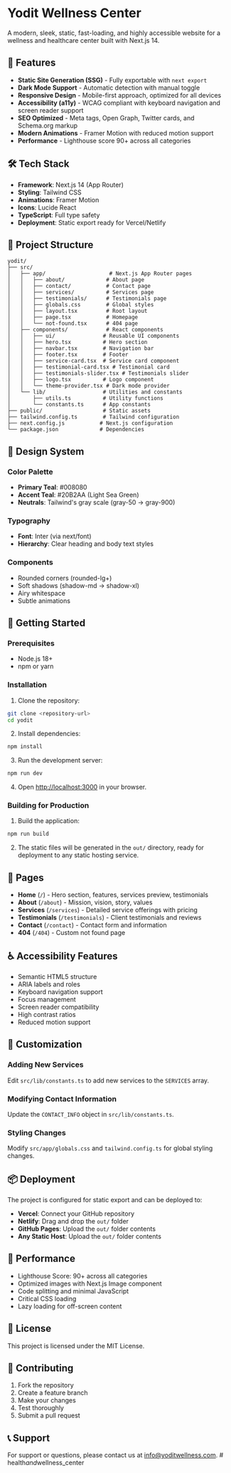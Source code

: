 # Yodit Wellness Center

A modern, sleek, static, fast-loading, and highly accessible website for a wellness and healthcare center built with Next.js 14.

## 🚀 Features

- **Static Site Generation (SSG)** - Fully exportable with `next export`
- **Dark Mode Support** - Automatic detection with manual toggle
- **Responsive Design** - Mobile-first approach, optimized for all devices
- **Accessibility (a11y)** - WCAG compliant with keyboard navigation and screen reader support
- **SEO Optimized** - Meta tags, Open Graph, Twitter cards, and Schema.org markup
- **Modern Animations** - Framer Motion with reduced motion support
- **Performance** - Lighthouse score 90+ across all categories

## 🛠️ Tech Stack

- **Framework**: Next.js 14 (App Router)
- **Styling**: Tailwind CSS
- **Animations**: Framer Motion
- **Icons**: Lucide React
- **TypeScript**: Full type safety
- **Deployment**: Static export ready for Vercel/Netlify

## 📁 Project Structure

```
yodit/
├── src/
│   ├── app/                    # Next.js App Router pages
│   │   ├── about/             # About page
│   │   ├── contact/           # Contact page
│   │   ├── services/          # Services page
│   │   ├── testimonials/      # Testimonials page
│   │   ├── globals.css        # Global styles
│   │   ├── layout.tsx         # Root layout
│   │   ├── page.tsx           # Homepage
│   │   └── not-found.tsx      # 404 page
│   ├── components/            # React components
│   │   ├── ui/               # Reusable UI components
│   │   ├── hero.tsx          # Hero section
│   │   ├── navbar.tsx        # Navigation bar
│   │   ├── footer.tsx        # Footer
│   │   ├── service-card.tsx  # Service card component
│   │   ├── testimonial-card.tsx # Testimonial card
│   │   ├── testimonials-slider.tsx # Testimonials slider
│   │   ├── logo.tsx          # Logo component
│   │   └── theme-provider.tsx # Dark mode provider
│   └── lib/                  # Utilities and constants
│       ├── utils.ts          # Utility functions
│       └── constants.ts      # App constants
├── public/                   # Static assets
├── tailwind.config.ts        # Tailwind configuration
├── next.config.js           # Next.js configuration
└── package.json             # Dependencies
```

## 🎨 Design System

### Color Palette
- **Primary Teal**: #008080
- **Accent Teal**: #20B2AA (Light Sea Green)
- **Neutrals**: Tailwind's gray scale (gray-50 → gray-900)

### Typography
- **Font**: Inter (via next/font)
- **Hierarchy**: Clear heading and body text styles

### Components
- Rounded corners (rounded-lg+)
- Soft shadows (shadow-md → shadow-xl)
- Airy whitespace
- Subtle animations

## 🚀 Getting Started

### Prerequisites
- Node.js 18+ 
- npm or yarn

### Installation

1. Clone the repository:
```bash
git clone <repository-url>
cd yodit
```

2. Install dependencies:
```bash
npm install
```

3. Run the development server:
```bash
npm run dev
```

4. Open [http://localhost:3000](http://localhost:3000) in your browser.

### Building for Production

1. Build the application:
```bash
npm run build
```

2. The static files will be generated in the `out/` directory, ready for deployment to any static hosting service.

## 📱 Pages

- **Home** (`/`) - Hero section, features, services preview, testimonials
- **About** (`/about`) - Mission, vision, story, values
- **Services** (`/services`) - Detailed service offerings with pricing
- **Testimonials** (`/testimonials`) - Client testimonials and reviews
- **Contact** (`/contact`) - Contact form and information
- **404** (`/404`) - Custom not found page

## ♿ Accessibility Features

- Semantic HTML5 structure
- ARIA labels and roles
- Keyboard navigation support
- Focus management
- Screen reader compatibility
- High contrast ratios
- Reduced motion support

## 🔧 Customization

### Adding New Services
Edit `src/lib/constants.ts` to add new services to the `SERVICES` array.

### Modifying Contact Information
Update the `CONTACT_INFO` object in `src/lib/constants.ts`.

### Styling Changes
Modify `src/app/globals.css` and `tailwind.config.ts` for global styling changes.

## 📦 Deployment

The project is configured for static export and can be deployed to:

- **Vercel**: Connect your GitHub repository
- **Netlify**: Drag and drop the `out/` folder
- **GitHub Pages**: Upload the `out/` folder contents
- **Any Static Host**: Upload the `out/` folder contents

## 🎯 Performance

- Lighthouse Score: 90+ across all categories
- Optimized images with Next.js Image component
- Code splitting and minimal JavaScript
- Critical CSS loading
- Lazy loading for off-screen content

## 📄 License

This project is licensed under the MIT License.

## 🤝 Contributing

1. Fork the repository
2. Create a feature branch
3. Make your changes
4. Test thoroughly
5. Submit a pull request

## 📞 Support

For support or questions, please contact us at info@yoditwellness.com.
#   h e a l t h _ a n d _ w e l l n e s s _ c e n t e r  
 